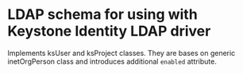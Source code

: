 # LDAP schema for using with Keystone Identity LDAP driver
Implements ksUser and ksProject classes. They are bases on generic inetOrgPerson
class and introduces additional `enabled` attribute.
